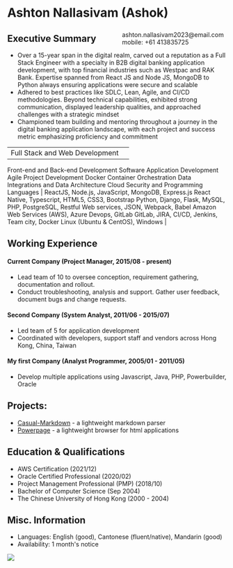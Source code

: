 # Ashton Nallasivam (Ashok)

<span style="float:right;padding:6px"> 
  ashton.nallasivam2023@email.com <br> mobile: +61 413835725
</span>

## Executive Summary

* Over a 15-year span in the digital realm, carved out a reputation as a Full Stack Engineer with a specialty in B2B digital banking application development, with top financial industries such as Westpac and RAK Bank. Expertise spanned from React JS and Node JS, MongoDB to Python always ensuring applications were secure and scalable
* Adhered to best practices like SDLC, Lean, Agile, and CI/CD methodologies. Beyond technical capabilities, exhibited strong communication, displayed leadership qualities, and approached challenges with a strategic mindset
* Championed team building and mentoring throughout a journey in the digital banking application landscape, with each project and success metric emphasizing proficiency and commitment

|        |           | 
| --- | ----------- |
| Full Stack and Web Development
Front-end and Back-end Development
Software Application Development
Agile Project Development
Docker Container Orchestration
Data Integrations and Data Architecture
Cloud Security and Programming Languages | 	ReactJS, Node.js, JavaScript, MongoDB, Express.js
React Native, Typescript, HTML5, CSS3, Bootstrap
Python, Django, Flask, MySQL, PHP, PostgreSQL, 
Restful Web services, JSON, Webpack, Babel 
Amazon Web Services (AWS), Azure Devops, GitLab
GitLab, JIRA, CI/CD, Jenkins, Team city, Docker
Linux (Ubuntu & CentOS), Windows |





## Working Experience

#### Current Company (Project Manager, 2015/08 - present) 

* Lead team of 10 to oversee conception, requirement gathering, documentation and rollout.
* Conduct troubleshooting, analysis and support. Gather user feedback, document bugs and change requests.

#### Second Company (System Analyst, 2011/06 - 2015/07) 

* Led team of 5 for application development
* Coordinated with developers, support staff and vendors across Hong Kong, China, Taiwan

#### My first Company (Analyst Programmer, 2005/01 - 2011/05)

* Develop multiple applications using Javascript, Java, PHP, Powerbuilder, Oracle

## Projects: 

* [Casual-Markdown](https://github.com/casualwriter/powerpage) - a lightweight markdown parser
* [Powerpage](https://github.com/casualwriter/powerpage) - a lightweight browser for html applications

## Education & Qualifications

* AWS Certification (2021/12)
* Oracle Certified Professional (2020/02)
* Project Management Professional (PMP) (2018/10)
* Bachelor of Computer Science (Sep 2004)
* The Chinese University of Hong Kong (2000 - 2004)

## Misc. Information

* Languages: English (good), Cantonese (fluent/native), Mandarin (good)
* Availability: 1 month's notice

![](https://github-readme-stats.vercel.app/api/top-langs/?username=ashoknallasivam&layout=compact)
<!--
**ashoknallasivam/ashoknallasivam** is a ✨ _special_ ✨ repository because its `README.md` (this file) appears on your GitHub profile.

Here are some ideas to get you started:

- 🔭 I’m currently working on ...
- 🌱 I’m currently learning ...
- 👯 I’m looking to collaborate on ...
- 🤔 I’m looking for help with ...
- 💬 Ask me about ...
- 📫 How to reach me: ...
- 😄 Pronouns: ...
- ⚡ Fun fact: ...
-->
